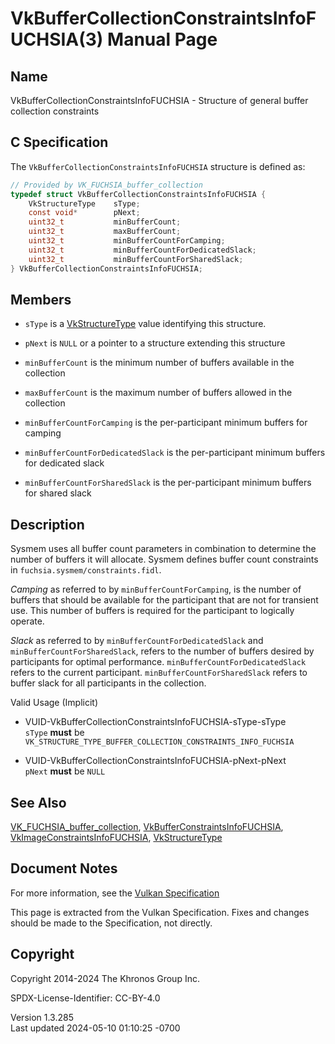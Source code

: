# VkBufferCollectionConstraintsInfoFUCHSIA(3) Manual Page

## Name

VkBufferCollectionConstraintsInfoFUCHSIA - Structure of general buffer
collection constraints



## <a href="#_c_specification" class="anchor"></a>C Specification

The `VkBufferCollectionConstraintsInfoFUCHSIA` structure is defined as:

``` c
// Provided by VK_FUCHSIA_buffer_collection
typedef struct VkBufferCollectionConstraintsInfoFUCHSIA {
    VkStructureType    sType;
    const void*        pNext;
    uint32_t           minBufferCount;
    uint32_t           maxBufferCount;
    uint32_t           minBufferCountForCamping;
    uint32_t           minBufferCountForDedicatedSlack;
    uint32_t           minBufferCountForSharedSlack;
} VkBufferCollectionConstraintsInfoFUCHSIA;
```

## <a href="#_members" class="anchor"></a>Members

- `sType` is a [VkStructureType](https://registry.khronos.org/vulkan/specs/1.3-extensions/man/html/VkStructureType.html) value identifying
  this structure.

- `pNext` is `NULL` or a pointer to a structure extending this structure

- `minBufferCount` is the minimum number of buffers available in the
  collection

- `maxBufferCount` is the maximum number of buffers allowed in the
  collection

- `minBufferCountForCamping` is the per-participant minimum buffers for
  camping

- `minBufferCountForDedicatedSlack` is the per-participant minimum
  buffers for dedicated slack

- `minBufferCountForSharedSlack` is the per-participant minimum buffers
  for shared slack

## <a href="#_description" class="anchor"></a>Description

Sysmem uses all buffer count parameters in combination to determine the
number of buffers it will allocate. Sysmem defines buffer count
constraints in `fuchsia.sysmem/constraints.fidl`.

*Camping* as referred to by `minBufferCountForCamping`, is the number of
buffers that should be available for the participant that are not for
transient use. This number of buffers is required for the participant to
logically operate.

*Slack* as referred to by `minBufferCountForDedicatedSlack` and
`minBufferCountForSharedSlack`, refers to the number of buffers desired
by participants for optimal performance.
`minBufferCountForDedicatedSlack` refers to the current participant.
`minBufferCountForSharedSlack` refers to buffer slack for all
participants in the collection.

Valid Usage (Implicit)

- <a href="#VUID-VkBufferCollectionConstraintsInfoFUCHSIA-sType-sType"
  id="VUID-VkBufferCollectionConstraintsInfoFUCHSIA-sType-sType"></a>
  VUID-VkBufferCollectionConstraintsInfoFUCHSIA-sType-sType  
  `sType` **must** be
  `VK_STRUCTURE_TYPE_BUFFER_COLLECTION_CONSTRAINTS_INFO_FUCHSIA`

- <a href="#VUID-VkBufferCollectionConstraintsInfoFUCHSIA-pNext-pNext"
  id="VUID-VkBufferCollectionConstraintsInfoFUCHSIA-pNext-pNext"></a>
  VUID-VkBufferCollectionConstraintsInfoFUCHSIA-pNext-pNext  
  `pNext` **must** be `NULL`

## <a href="#_see_also" class="anchor"></a>See Also

[VK_FUCHSIA_buffer_collection](https://registry.khronos.org/vulkan/specs/1.3-extensions/man/html/VK_FUCHSIA_buffer_collection.html),
[VkBufferConstraintsInfoFUCHSIA](https://registry.khronos.org/vulkan/specs/1.3-extensions/man/html/VkBufferConstraintsInfoFUCHSIA.html),
[VkImageConstraintsInfoFUCHSIA](https://registry.khronos.org/vulkan/specs/1.3-extensions/man/html/VkImageConstraintsInfoFUCHSIA.html),
[VkStructureType](https://registry.khronos.org/vulkan/specs/1.3-extensions/man/html/VkStructureType.html)

## <a href="#_document_notes" class="anchor"></a>Document Notes

For more information, see the <a
href="https://registry.khronos.org/vulkan/specs/1.3-extensions/html/vkspec.html#VkBufferCollectionConstraintsInfoFUCHSIA"
target="_blank" rel="noopener">Vulkan Specification</a>

This page is extracted from the Vulkan Specification. Fixes and changes
should be made to the Specification, not directly.

## <a href="#_copyright" class="anchor"></a>Copyright

Copyright 2014-2024 The Khronos Group Inc.

SPDX-License-Identifier: CC-BY-4.0

Version 1.3.285  
Last updated 2024-05-10 01:10:25 -0700
